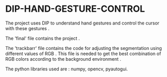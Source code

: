 # DIP-HAND-GESTURE-CONTROL
The project uses DIP to understand  hand gestures and control the cursor with these gestures . 


The 'final' file contains the project . 


The 'trackbarr' file contains the code for adjusting the segmentation using different values of RGB . This file is needed to get the best combination of RGB colors according to the background environment . 


The python libraries used are : numpy, opencv, pyautogui.
